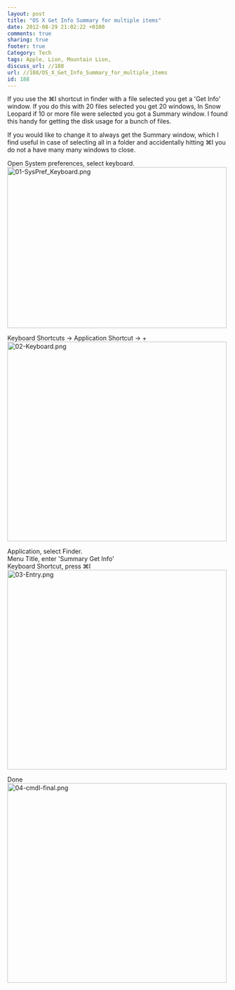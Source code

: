 ```yaml
---
layout: post
title: "OS X Get Info Summary for multiple items"
date: 2012-08-29 21:02:22 +0100 
comments: true
sharing: true
footer: true
Category: Tech
tags: Apple, Lion, Mountain Lion,
discuss_url: //188
url: //188/OS_X_Get_Info_Summary_for_multiple_items
id: 188
---
```

If you use the ⌘I shortcut in finder with a file selected you get a 'Get Info' window. If you do this with 20 files selected you get 20 windows, In Snow Leopard if 10 or more file were selected you got a Summary window. I found this handy for getting the disk usage for a bunch of files. 

If you would like to change it to always get the Summary window, which I find useful in case of selecting all in a folder and accidentally hitting ⌘I you do not a have many many windows to close.

Open System preferences, select keyboard.  
<a href="http://www.flickr.com/photos/morgan_prior/7889683364/" title="01-SysPref_Keyboard.png by munky morgy, on Flickr"><img src="http://farm9.staticflickr.com/8462/7889683364_21baa38a61.jpg" width="500" height="367" alt="01-SysPref_Keyboard.png"></a>

Keyboard Shortcuts -> Application Shortcut -> +  
<a href="http://www.flickr.com/photos/morgan_prior/7889714382/" title="02-Keyboard.png by munky morgy, on Flickr"><img src="http://farm9.staticflickr.com/8035/7889714382_a81aa4d791.jpg" width="500" height="455" alt="02-Keyboard.png"></a>

Application, select Finder.  
Menu Title, enter 'Summary Get Info'  
Keyboard Shortcut, press  ⌘I   
<a href="http://www.flickr.com/photos/morgan_prior/7889720574/" title="03-Entry.png by munky morgy, on Flickr"><img src="http://farm9.staticflickr.com/8032/7889720574_0ed2232077.jpg" width="500" height="455" alt="03-Entry.png"></a>

Done  
<a href="http://www.flickr.com/photos/morgan_prior/7889724254/" title="04-cmdI-final.png by munky morgy, on Flickr"><img src="http://farm9.staticflickr.com/8443/7889724254_bf1f39f4a7.jpg" width="500" height="455" alt="04-cmdI-final.png"></a>

